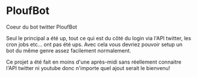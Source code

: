 # PloufBot
Coeur du bot twitter PloufBot

Seul le principal a été up, tout ce qui est du côté du login via l'API twitter, les cron jobs etc... ont pas été ups. Avec cela vous devriez pouvoir setup un bot du même genre assez facilement normalement.

Ce projet a été fait en moins d'une après-midi sans réellement connaitre l'API twitter ni youtube donc n'importe quel ajout serait le bienvenu!
